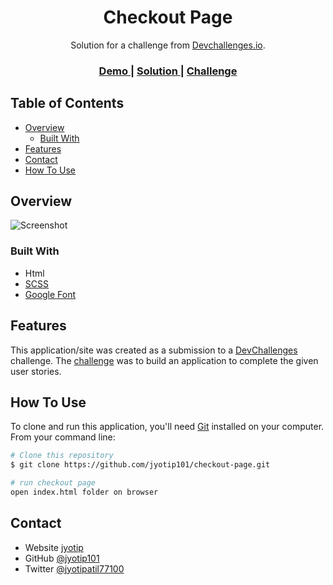 <!-- Please update value in the {}  -->

<h1 align="center">Checkout Page</h1>

<div align="center">
   Solution for a challenge from  <a href="http://devchallenges.io" target="_blank">Devchallenges.io</a>.
</div>

<div align="center">
  <h3>
    <a href="https://jyotip101.github.io/checkout-page/">
      Demo
    </a>
    <span> | </span>
    <a href="https://devchallenges.io/solutions/tFTX6R646GGgH4fCnedH">
      Solution
    </a>
    <span> | </span>
    <a href="https://devchallenges.io/challenges/0J1NxxGhOUYVqihwegfO">
      Challenge
    </a>
  </h3>
</div>

<!-- TABLE OF CONTENTS -->

## Table of Contents

- [Overview](#overview)
  - [Built With](#built-with)
- [Features](#features)
- [Contact](#contact)
- [How To Use](#how-to-use)
<!-- OVERVIEW -->

## Overview

![Screenshot](https://user-images.githubusercontent.com/66724598/142727413-98142067-a99b-4553-95a9-95af8dd0742c.png)

### Built With

<!-- This section should list any major frameworks that you built your project using. Here are a few examples.-->

- Html
- [SCSS](https://sass-lang.com/)
- [Google Font](https://fonts.googleapis.com/icon?family=Material+Icons)

## Features

<!-- List the features of your application or follow the template. Don't share the figma file here :) -->

This application/site was created as a submission to a [DevChallenges](https://devchallenges.io/challenges) challenge. The [challenge](https://devchallenges.io/challenges/0J1NxxGhOUYVqihwegfO) was to build an application to complete the given user stories.

## How To Use

To clone and run this application, you'll need [Git](https://git-scm.com) installed on your computer. From your command line:

```bash
# Clone this repository
$ git clone https://github.com/jyotip101/checkout-page.git

# run checkout page
open index.html folder on browser

```

## Contact

- Website [jyotip](https://jyotip.netlify.app/)
- GitHub [@jyotip101](https://github.com/jyotip101/)
- Twitter [@jyotipatil77100](https://twitter.com/jyotipatil77100/)
